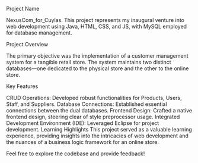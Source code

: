 Project Name

NexusCom_for_Cuylas. 
This project represents my inaugural venture into web development using Java, HTML, CSS, and JS, with MySQL employed for database management.

Project Overview

The primary objective was the implementation of a customer management system for a tangible retail store. The system maintains two distinct databases—one dedicated to the physical store and the other to the online store.

Key Features

CRUD Operations: Developed robust functionalities for Products, Users, Staff, and Suppliers.
Database Connections: Established essential connections between the dual databases.
Frontend Design: Crafted a native frontend design, steering clear of style preprocessor usage.
Integrated Development Environment (IDE): Leveraged Eclipse for project development.
Learning Highlights
This project served as a valuable learning experience, providing insights into the intricacies of web development and the nuances of a business logic framework for an online store.

Feel free to explore the codebase and provide feedback!
